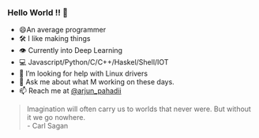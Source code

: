 ### Hello World !! 👋

- 😄An average programmer
- 🛠️ I like making things
- 👁️ Currently into Deep Learning
- 💻 Javascript/Python/C/C++/Haskel/Shell/IOT
- 🤔 I’m looking for help with Linux drivers
- 💬 Ask me about what M working on these days.
- 📫 Reach me at <a href="https://twitter.com/arjun_pahadii">@arjun_pahadii</a>

> Imagination will often carry us to worlds that never were. But without it we go nowhere. <br> - Carl Sagan
